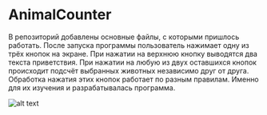 # AnimalCounter
В репозиторий добавлены основные файлы, с которыми пришлось работать. После запуска программы пользователь нажимает одну из трёх кнопок на экране. При нажатии на верхнюю кнопку выводятся два текста приветствия. При нажатии на любую из двух оставшихся кнопок происходит подсчёт выбранных животных независимо друг от друга. Обработка нажатия этих кнопок работает по разным правилам. Именно для их изучения и разрабатывалась программа. 

![alt text](https://yadi.sk/i/ITDMl6mC3OK7Bg)
